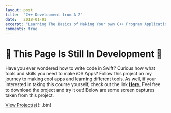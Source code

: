 ```yaml
---
layout: post
title:  "C++ Development from A-Z"
date:   2018-01-01
excerpt: "Learning The Basics of Making Your own C++ Program Application & Writing Code In C++ 🖥 🛠"
comments: true
---
```

# 🔌 This Page Is Still In Development 🔌

Have you ever wondered how to write code in Swift? Curious how what tools and skills you need to make iOS Apps? Follow this project on my journey to making cool apps and learning different tools. As well, if your interested in taking this course yourself, check out the link <a href="https://www.udemy.com/ios-11-xcode-9-swift-4/"><b>Here.</b></a> Feel free to download the project and try it out! Below are some screen captures taken from this project.

[View Project(s)](https://github.com/ImranJuma/Learning-iOS){: .btn}
